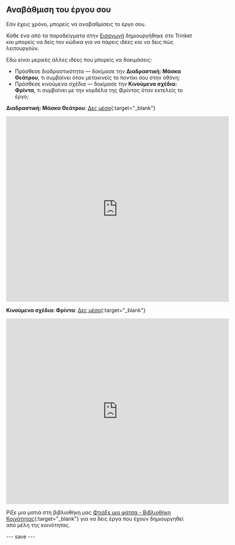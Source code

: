 ## Αναβάθμιση του έργου σου

Εάν έχεις χρόνο, μπορείς να αναβαθμίσεις το έργο σου.

Κάθε ένα από τα παραδείγματα στην [Εισαγωγή](.) δημιουργήθηκε στο Trinket και μπορείς να δείς τον κώδικα για να πάρεις ιδέες και να δεις πώς λειτουργούν.

Εδώ είναι μερικές άλλες ιδέες που μπορείς να δοκιμάσεις:
- Πρόσθεσε διαδραστικότητα — δοκίμασε την **Διαδραστική: Μάσκα Θεάτρου**, τι συμβαίνει όταν μετακινείς το ποντίκι σου στην οθόνη;
- Πρόσθεσε κινούμενα σχέδια — δοκίμασε την **Κινούμενα σχέδια: Φρίντα**, τι συμβαίνει με την κορδέλα της Φρίντας όταν εκτελείς το έργο;

**Διαδραστική: Μάσκα Θεάτρου**: [Δες μέσα](https://trinket.io/python/4846a89386){:target="_blank"}
<div class="trinket">
  <iframe src="https://trinket.io/embed/python/4846a89386?outputOnly=true&start=result" width="600" height="500" frameborder="0" marginwidth="0" marginheight="0" allowfullscreen>
  </iframe>
</div>

**Κινούμενα σχέδια: Φρίντα**: [Δες μέσα](https://trinket.io/python/420b359930){:target="_blank"}
<div class="trinket">
  <iframe src="https://trinket.io/embed/python/420b359930?outputOnly=true&start=result" width="600" height="500" frameborder="0" marginwidth="0" marginheight="0" allowfullscreen>
  </iframe>
</div>

Ρίξε μια ματιά στη βιβλιοθήκη μας [Φτιάξε μια φάτσα - Βιβλιοθήκη Κοινότητας](https://wke.lt/w/s/8sVH4f){:target="_blank"} για να δεις έργα που έχουν δημιουργηθεί από μέλη της κοινότητας.

--- save ---
